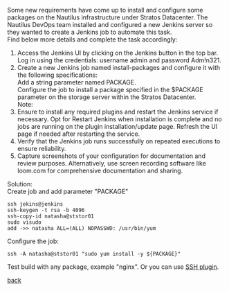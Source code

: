 Some new requirements have come up to install and configure some packages on the Nautilus infrastructure under Stratos Datacenter. The Nautilus DevOps team installed and configured a new Jenkins server so they wanted to create a Jenkins job to automate this task.  
Find below more details and complete the task accordingly:  
1. Access the Jenkins UI by clicking on the Jenkins button in the top bar. Log in using the credentials: username admin and password Adm!n321.  
2. Create a new Jenkins job named install-packages and configure it with the following specifications:  
    Add a string parameter named PACKAGE.  
    Configure the job to install a package specified in the $PACKAGE parameter on the storage server within the Stratos Datacenter.  
Note:  
1. Ensure to install any required plugins and restart the Jenkins service if necessary. Opt for Restart Jenkins when installation is complete and no jobs are running on the plugin installation/update page. Refresh the UI page if needed after restarting the service.  
2. Verify that the Jenkins job runs successfully on repeated executions to ensure reliability.  
3. Capture screenshots of your configuration for documentation and review purposes. Alternatively, use screen recording software like loom.com for comprehensive documentation and sharing.

Solution:  
Create job and add parameter "PACKAGE"
```
ssh jekins@jenkins
ssh-keygen -t rsa -b 4096
ssh-copy-id natasha@ststor01
sudo visudo
add ->> natasha ALL=(ALL) NOPASSWD: /usr/bin/yum
```
Configure the job:  
```
ssh -A natasha@ststor01 "sudo yum install -y ${PACKAGE}"
```
Test build with any package, example "nginx".
Or you can use [SSH plugin](https://plugins.jenkins.io/ssh-agent/).

[back](https://github.com/MederD/Kodekloud-Engineer-Task)


